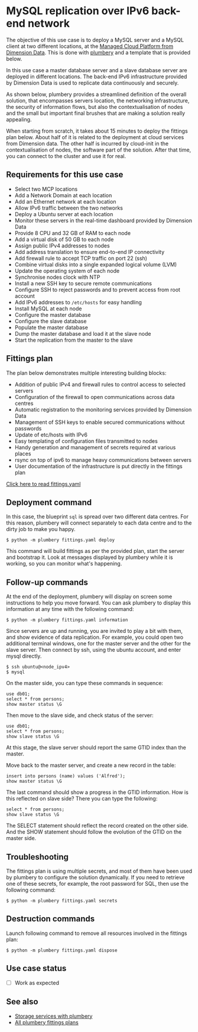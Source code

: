 # MySQL replication over IPv6 back-end network

The objective of this use case is to deploy a MySQL server and a MySQL client at two different locations, at the [Managed Cloud Platform from Dimension Data](http://cloud.dimensiondata.com/eu/en/).
This is done with [plumbery](https://developer.dimensiondata.com/display/PLUM/Plumbery) and a template that is provided below.

In this use case a master database server and a slave database server are
deployed in different locations. The back-end IPv6 infrastructure
provided by Dimension Data is used to replicate data continuously and securely.

As shown below, plumbery provides a streamlined definition of the overall
solution, that encompasses servers location, the networking infrastructure,
the security of information flows, but also the contextualisation of nodes
and the small but important final brushes that are making a solution really
appealing.

When starting from scratch, it takes about 15 minutes to deploy the fittings plan
below. About half of it is related to the deployment at cloud services from
Dimension data. The other half is incurred by cloud-init in the contextualisation
of nodes, the software part of the solution.
After that time, you can connect to the cluster and use it for real.

## Requirements for this use case

* Select two MCP locations
* Add a Network Domain at each location
* Add an Ethernet network at each location
* Allow IPv6 traffic between the two networks
* Deploy a Ubuntu server at each location
* Monitor these servers in the real-time dashboard provided by Dimension Data
* Provide 8 CPU and 32 GB of RAM to each node
* Add a virtual disk of 50 GB to each node
* Assign public IPv4 addresses to nodes
* Add address translation to ensure end-to-end IP connectivity
* Add firewall rule to accept TCP traffic on port 22 (ssh)
* Combine virtual disks into a single expanded logical volume (LVM)
* Update the operating system of each node
* Synchronise nodes clock with NTP
* Install a new SSH key to secure remote communications
* Configure SSH to reject passwords and to prevent access from root account
* Add IPv6 addresses to `/etc/hosts` for easy handling
* Install MySQL at each node
* Configure the master database
* Configure the slave database
* Populate the master database
* Dump the master database and load it at the slave node
* Start the replication from the master to the slave

## Fittings plan

The plan below demonstrates multiple interesting building blocks:

* Addition of public IPv4 and firewall rules to control access to
  selected servers
* Configuration of the firewall to open communications across data centres
* Automatic registration to the monitoring services provided by Dimension Data
* Management of SSH keys to enable secured communications without passwords
* Update of etc/hosts with IPv6
* Easy templating of configuration files transmitted to nodes
* Handy generation and management of secrets required at various places
* rsync on top of ipv6 to manage heavy communications between servers
* User documentation of the infrastructure is put directly in the fittings plan

[Click here to read fittings.yaml](fittings.yaml)

## Deployment command

In this case, the blueprint ``sql`` is spread over two different
data centres. For this reason, plumbery will connect separately
to each data centre and to the dirty job to make you happy.

    $ python -m plumbery fittings.yaml deploy

This command will build fittings as per the provided plan, start the server
and bootstrap it. Look at messages displayed by plumbery while it is
working, so you can monitor what's happening.

## Follow-up commands

At the end of the deployment, plumbery will display on screen some instructions
to help you move forward. You can ask plumbery to display this information
at any time with the following command:

    $ python -m plumbery fittings.yaml information

Since servers are up and running, you are invited to play a bit with them, and
show evidence of data replication. For example, you could open two additional
terminal windows, one for the master server and the other for the slave server.
Then connect by ssh, using the ubuntu account, and enter mysql directly.

    $ ssh ubuntu@<node_ipv4>
    $ mysql

On the master side, you can type these commands in sequence:

    use db01;
    select * from persons;
    show master status \G

Then move to the slave side, and check status of the server:

    use db01;
    select * from persons;
    show slave status \G

At this stage, the slave server should report the same GTID index than the
master.

Move back to the master server, and create a new record in the table:

    insert into persons (name) values ('Alfred');
    show master status \G

The last command should show a progress in the GTID information. How is this
reflected on slave side? There you can type the following:

    select * from persons;
    show slave status \G

The SELECT statement should reflect the record created on the other side. And
the SHOW statement should follow the evolution of the GTID on the master side.

## Troubleshooting

The fittings plan is using multiple secrets, and most of them have been used
by plumbery to configure the solution dynamically. If you need to retrieve
one of these secrets, for example, the root password for SQL, then use the
following command:

    $ python -m plumbery fittings.yaml secrets

## Destruction commands

Launch following command to remove all resources involved in the fittings plan:

    $ python -m plumbery fittings.yaml dispose

## Use case status

- [ ] Work as expected

## See also

- [Storage services with plumbery](../)
- [All plumbery fittings plans](../../)

